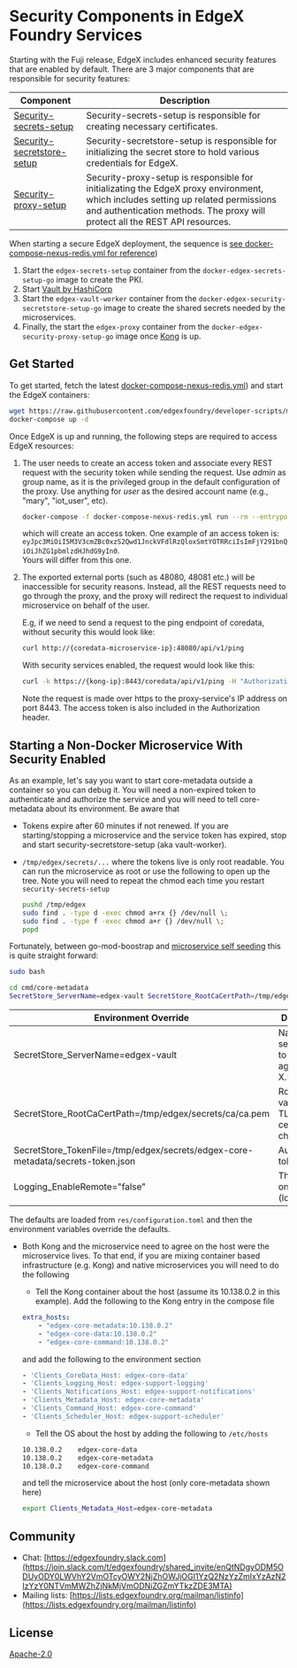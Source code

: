 # Security Components in EdgeX Foundry Services

Starting with the Fuji release, EdgeX includes enhanced security features that are enabled by default.
There are 3 major components that are responsible for security features:

| Component  | Description  |
|---|---|
| [Security-secrets-setup](cmd/security-secrets-setup/README.md)  | Security-secrets-setup is responsible for creating necessary certificates.  | 
|  [Security-secretstore-setup](cmd/security-secretstore-setup/README.md) | Security-secretstore-setup is responsible for initializing the secret store to hold various credentials for EdgeX.  |
| [Security-proxy-setup](cmd/security-proxy-setup/README.md)  | Security-proxy-setup is responsible for initializating the EdgeX proxy environment, which includes setting up related permissions and authentication methods. The proxy will protect all the REST API resources.  |

When starting a secure EdgeX deployment, the sequence is [see docker-compose-nexus-redis.yml for reference](https://github.com/edgexfoundry/developer-scripts/blob/master/releases/nightly-build/compose-files/docker-compose-nexus-redis.yml))

1. Start the `edgex-secrets-setup` container from the `docker-edgex-secrets-setup-go` image to create the PKI.
1. Start [Vault by HashiCorp](https://www.vaultproject.io/)
1. Start the `edgex-vault-worker` container from the `docker-edgex-security-secretstore-setup-go` image to create the shared secrets needed by the microservices.
1. Finally, the start the `edgex-proxy` container from the `docker-edgex-security-proxy-setup-go` image once [Kong](https://konghq.com/) is up.

## Get Started

To get started, fetch the latest [docker-compose-nexus-redis.yml](https://github.com/edgexfoundry/developer-scripts/blob/master/releases/nightly-build/compose-files/docker-compose-nexus-redis.yml)) and start the EdgeX containers:

```sh
wget https://raw.githubusercontent.com/edgexfoundry/developer-scripts/master/releases/nightly-build/compose-files/docker-compose-nexus-redis.yml
docker-compose up -d
```

Once EdgeX is up and running, the following steps are required to access EdgeX resources:

1. The user needs to create an access token and associate every REST request with the security token
   while sending the request. Use _admin_ as group name, as it is the privileged group in the
   default configuration of the proxy. Use anything for _user_ as the desired account name
   (e.g., "mary", "iot_user", etc).

    ```sh
    docker-compose -f docker-compose-nexus-redis.yml run --rm --entrypoint /edgex/security-proxy-setup edgex-proxy --init=false --useradd=IAmGroot --group=admin
    ```

    which will create an access token. One example of an access token is:
    `eyJpc3MiOiI5M3V3cmZBc0xzS2Qwd1JnckVFdlRzQloxSmtYOTRRciIsImFjY291bnQiOiJhZG1pbmlzdHJhdG9yIn0`.  
    Yours will differ from this one.

2. The exported external ports (such as 48080, 48081 etc.) will be inaccessible for security reasons.
Instead, all the REST requests need to go through the proxy, and the proxy will redirect the request to individual microservice on behalf of the user.

    E.g, if we need to send a request to the ping endpoint of coredata, without security this would look like:

    ```sh
    curl http://{coredata-microservice-ip}:48080/api/v1/ping
    ```

    With security services enabled, the request would look like this:

    ```sh
    curl -k https://{kong-ip}:8443/coredata/api/v1/ping -H "Authorization: Bearer <access-token>"
    ```

   Note the request is made over https to the proxy-service's IP address on port 8443.  The access token is also
   included in the Authorization header.

## Starting a Non-Docker Microservice With Security Enabled

As an example, let's say you want to start core-metadata outside a container so you can debug it. You will need a non-expired token to authenticate and authorize the service and you will need to tell core-metadata about its environment. Be aware that

* Tokens expire after 60 minutes if not renewed. If you are starting/stopping a microservice and the service token has expired, stop and start security-secretstore-setup (aka vault-worker).
* `/tmp/edgex/secrets/...` where the tokens live is only root readable. You can run the microservice as root or use the following to open up the tree. Note you will need to repeat the chmod each time you restart `security-secrets-setup`

    ```sh
    pushd /tmp/edgex
    sudo find . -type d -exec chmod a+rx {} /dev/null \;
    sudo find . -type f -exec chmod a+r {} /dev/null \;
    popd
    ```

Fortunately, between go-mod-boostrap and [microservice self seeding](https://github.com/edgexfoundry/edgex-docs/blob/master/docs_src/design/adr/0005-Service-Self-Config.md) this is quite straight forward:

```sh
sudo bash

cd cmd/core-metadata
SecretStore_ServerName=edgex-vault SecretStore_RootCaCertPath=/tmp/edgex/secrets/ca/ca.pem SecretStore_TokenFile=/tmp/edgex/secrets/edgex-core-metadata/secrets-token.json Logging_EnableRemote="false" ./core-metadata
```

| Environment Override  | Description  |
|---|---|
| SecretStore_ServerName=edgex-vault | Name of secret store to compare against X.509 DN |
| SecretStore_RootCaCertPath=/tmp/edgex/secrets/ca/ca.pem | Root CA for validating TLS certificate chain |
| SecretStore_TokenFile=/tmp/edgex/secrets/edgex-core-metadata/secrets-token.json | Authorization token |
| Logging_EnableRemote="false" | There can only one (logger) |

The defaults are loaded from `res/configuration.toml` and then the environment variables override the defaults.

* Both Kong and the microservice need to agree on the host were the microservice lives. To that end, if you are mixing container based infrastructure (e.g. Kong) and native microservices you will need to do the following
  * Tell the Kong container about the host (assume its 10.138.0.2 in this example). Add the following to the Kong entry in the compose file
  
  ```yaml
  extra_hosts:
      - "edgex-core-metadata:10.138.0.2"
      - "edgex-core-data:10.138.0.2"
      - "edgex-core-command:10.138.0.2"
  ```

  and add the following to the environment section

  ```yaml
  - 'Clients_CoreData_Host: edgex-core-data'
  - 'Clients_Logging_Host: edgex-support-logging'
  - 'Clients_Notifications_Host: edgex-support-notifications'
  - 'Clients_Metadata_Host: edgex-core-metadata'
  - 'Clients_Command_Host: edgex-core-command'
  - 'Clients_Scheduler_Host: edgex-support-scheduler'
  ```

  * Tell the OS about the host by adding the following to `/etc/hosts`

  ```sh
  10.138.0.2    edgex-core-data
  10.138.0.2    edgex-core-metadata
  10.138.0.2    edgex-core-command
  ```

  and tell the microservice about the host (only core-metadata shown here)

  ```sh
  export Clients_Metadata_Host=edgex-core-metadata
  ```

## Community

* Chat: [https://edgexfoundry.slack.com](https://join.slack.com/t/edgexfoundry/shared_invite/enQtNDgyODM5ODUyODY0LWVhY2VmOTcyOWY2NjZhOWJjOGI1YzQ2NzYzZmIxYzAzN2IzYzY0NTVmMWZhZjNkMjVmODNiZGZmYTkzZDE3MTA)
* Mailing lists: [https://lists.edgexfoundry.org/mailman/listinfo](https://lists.edgexfoundry.org/mailman/listinfo)

## License

[Apache-2.0](LICENSE)
